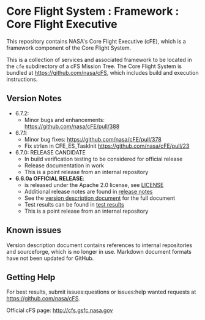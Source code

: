 # Core Flight System : Framework : Core Flight Executive

This repository contains NASA's Core Flight Executive (cFE), which is a framework component of the Core Flight System.

This is a collection of services and associated framework to be located in the `cfe` subdirectory of a cFS Mission Tree.  The Core Flight System is bundled at https://github.com/nasa/cFS, which includes build and execution instructions.

## Version Notes

- 6.7.2:
  - Minor bugs and enhancements: https://github.com/nasa/cFE/pull/388
- 6.7.1:
  - Minor bug fixes: https://github.com/nasa/cFE/pull/378
  - Fix strlen in CFE_ES_TaskInit https://github.com/nasa/cFE/pull/23
- 6.7.0: RELEASE CANDIDATE
  - In build verification testing to be considered for official release
  - Release documentation in work
  - This is a point release from an internal repository
- **6.6.0a OFFICIAL RELEASE**:
  - is released under the Apache 2.0 license, see [LICENSE](LICENSE-18128-Apache-2_0.pdf)
  - Additional release notes are found in [release notes](docs/cFE_release_notes.md)
  - See the [version description document](docs/cFE_6_6_0_version_description.md) for the full document
  - Test results can be found in [test results](test-and-ground/test-review-packages/Results)
  - This is a point release from an internal repository

## Known issues

Version description document contains references to internal repositories and sourceforge, which is no longer in use.  Markdown document formats have not been updated for GitHub.

## Getting Help

For best results, submit issues:questions or issues:help wanted requests at https://github.com/nasa/cFS.

Official cFS page: http://cfs.gsfc.nasa.gov
